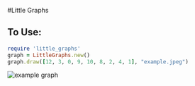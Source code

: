 #Little Graphs

## To Use:

```ruby
require 'little_graphs'
graph = LittleGraphs.new()
graph.draw([12, 3, 0, 9, 10, 8, 2, 4, 1], "example.jpeg")
```
![example graph](https://raw.github.com/absperf/little_graphs/master/example.jpeg)
